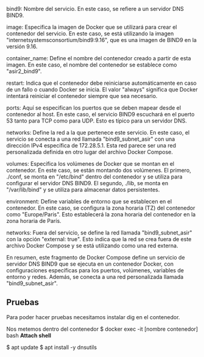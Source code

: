 bind9: Nombre del servicio. En este caso, se refiere a un servidor DNS BIND9.

image: Especifica la imagen de Docker que se utilizará para crear el contenedor del servicio. En este caso, se está utilizando la imagen "internetsystemsconsortium/bind9:9.16", que es una imagen de BIND9 en la versión 9.16.

container_name: Define el nombre del contenedor creado a partir de esta imagen. En este caso, el nombre del contenedor se establece como "asir2_bind9".

restart: Indica que el contenedor debe reiniciarse automáticamente en caso de un fallo o cuando Docker se inicia. El valor "always" significa que Docker intentará reiniciar el contenedor siempre que sea necesario.

ports: Aquí se especifican los puertos que se deben mapear desde el contenedor al host. En este caso, el servicio BIND9 escuchará en el puerto 53 tanto para TCP como para UDP. Esto es típico para un servidor DNS.

networks: Define la red a la que pertenece este servicio. En este caso, el servicio se conecta a una red llamada "bind9_subnet_asir" con una dirección IPv4 específica de 172.28.5.1. Esta red parece ser una red personalizada definida en otro lugar del archivo Docker Compose.

volumes: Especifica los volúmenes de Docker que se montan en el contenedor. En este caso, se están montando dos volúmenes. El primero, ./conf, se monta en "/etc/bind" dentro del contenedor y se utiliza para configurar el servidor DNS BIND9. El segundo, ./lib, se monta en "/var/lib/bind" y se utiliza para almacenar datos persistentes.

environment: Define variables de entorno que se establecen en el contenedor. En este caso, se configura la zona horaria (TZ) del contenedor como "Europe/Paris". Esto establecerá la zona horaria del contenedor en la zona horaria de París.

networks: Fuera del servicio, se define la red llamada "bind9_subnet_asir" con la opción "external: true". Esto indica que la red se crea fuera de este archivo Docker Compose y se está utilizando como una red externa.

En resumen, este fragmento de Docker Compose define un servicio de servidor DNS BIND9 que se ejecuta en un contenedor Docker, con configuraciones específicas para los puertos, volúmenes, variables de entorno y redes. Además, se conecta a una red personalizada llamada "bind9_subnet_asir".

## Pruebas

Para poder hacer pruebas necesitamos instalar dig en el contenedor.

Nos metemos dentro del contenedor 
$ docker exec -it [nombre contenedor] bash
**Attach shell**

$ apt update
$ apt install -y dnsutils